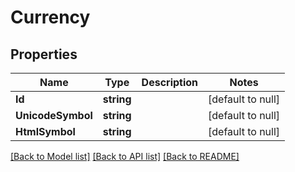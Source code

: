 # Currency

## Properties
Name | Type | Description | Notes
------------ | ------------- | ------------- | -------------
**Id** | **string** |  | [default to null]
**UnicodeSymbol** | **string** |  | [default to null]
**HtmlSymbol** | **string** |  | [default to null]

[[Back to Model list]](../README.md#documentation-for-models) [[Back to API list]](../README.md#documentation-for-api-endpoints) [[Back to README]](../README.md)


